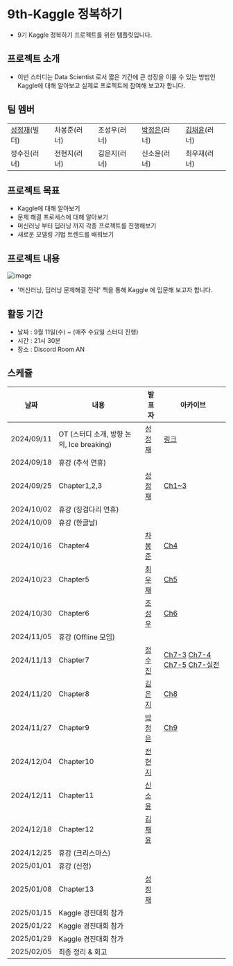 # 9th-Kaggle 정복하기
- 9기 Kaggle 정복하기 프로젝트를 위한 템플릿입니다.

## 프로젝트 소개
- 이번 스터디는 Data Scientist 로서 짧은 기간에 큰 성장을 이룰 수 있는 방법인 Kaggle에 대해 알아보고 실제로 프로젝트에 참여해 보고자 합니다.

## 팀 멤버
| | | | | |
|----|----|----|----|----|
|[성정재](https://www.linkedin.com/in/%EC%A0%95%EC%9E%AC-%EC%84%B1-04b6a478?lipi=urn%3Ali%3Apage%3Ad_flagship3_profile_view_base_contact_details%3BBpbUoA1zRDSvf4tBIxFqrQ%3D%3D)(빌더)| 차봉준(러너)  | 조성우(러너) |[박정은](https://www.linkedin.com/in/angelapje/)(러너)| [김채윤](https://www.linkedin.com/in/chaeyoon-kim689/)(러너) |
정수진(러너) | 전현지(러너)  | 김은지(러너)  | 신소윤(러너)  | 최우재(러너) |

## 프로젝트 목표
- Kaggle에 대해 알아보기
- 문제 해결 프로세스에 대해 알아보기
- 머신러닝 부터 딥러닝 까지 각종 프로젝트를 진행해보기
- 새로운 모델링 기법 트렌드를 배워보기

## 프로젝트 내용
![image](https://github.com/user-attachments/assets/7ac9ec58-a938-47bb-a619-cf92955208a1)   
- '머신러닝, 딥러닝 문제해결 전략' 책을 통해 Kaggle 에 입문해 보고자 합니다.


## 활동 기간
- 날짜 : 9월 11일(수) ~  (매주 수요일 스터디 진행)   
- 시간 : 21시 30분   
- 장소 : Discord Room AN   

## 스케쥴

| 날짜 | 내용 | 발표자 | 아카이브 | 
| ----- | ----- | -------- | ----- |
| 2024/09/11 | OT (스터디 소개, 방향 논의, Ice breaking)| [성정재]() | [링크]() | 
| 2024/09/18 | 휴강 (추석 연휴) |  | | 
| 2024/09/25 | Chapter1,2,3 |[성정재]()| [Ch1~3](https://github.com/Pseudo-Lab/9th-Mastering-Kaggle/blob/main/lecture/ch1_3.ipynb) | 
| 2024/10/02 | 휴강 (징검다리 연휴)|  | | 
| 2024/10/09 | 휴강 (한글날) || | 
| 2024/10/16 | Chapter4 |[차봉준]()| [Ch4](https://github.com/Pseudo-Lab/9th-Mastering-Kaggle/blob/main/lecture/ch4.ipynb) | 
| 2024/10/23 | Chapter5 |[최우재]()| [Ch5](https://github.com/Pseudo-Lab/9th-Mastering-Kaggle/blob/main/lecture/ch5.ipynb) | 
| 2024/10/30 | Chapter6 |[조성우]()| [Ch6](https://github.com/Pseudo-Lab/9th-Mastering-Kaggle/blob/main/lecture/ch6.ipynb) |
| 2024/11/05 | 휴강 (Offline 모임) |  | | 
| 2024/11/13 | Chapter7 |[정수진]()| [Ch7-3](https://github.com/Pseudo-Lab/9th-Mastering-Kaggle/blob/main/lecture/ch7-notebook-7-3.ipynb) [Ch7-4](https://github.com/Pseudo-Lab/9th-Mastering-Kaggle/blob/main/lecture/ch7-notebook-7-4.ipynb) [Ch7-5](https://github.com/Pseudo-Lab/9th-Mastering-Kaggle/blob/main/lecture/ch7-notebook-7-5.ipynb) [Ch7-실전](https://github.com/Pseudo-Lab/9th-Mastering-Kaggle/blob/main/lecture/ch7-notebook-실전문제.ipynb) | 
| 2024/11/20 | Chapter8 |[김은지]()| [Ch8](https://github.com/Pseudo-Lab/9th-Mastering-Kaggle/blob/main/lecture/ch_8_ensembles.ipynb)| 
| 2024/11/27 | Chapter9 |[박정은]()| [Ch9](https://github.com/Pseudo-Lab/9th-Mastering-Kaggle/blob/main/lecture/ch9-predict-future-sales.ipynb)| 
| 2024/12/04 | Chapter10 |[전현지]()| | 
| 2024/12/11 | Chapter11 |[신소윤]()| | 
| 2024/12/18 | Chapter12 |[김채윤]()| | 
| 2024/12/25 | 휴강 (크리스마스) |  | | 
| 2025/01/01 | 휴강 (신정) |  | | 
| 2025/01/08 | Chapter13 |[성정재]()| | 
| 2025/01/15 | Kaggle 경진대회 참가 |  | | 
| 2025/01/22 | Kaggle 경진대회 참가 |  | | 
| 2025/01/29 | Kaggle 경진대회 참가 |  | | 
| 2025/02/05 | 최종 정리 & 회고 |  | | 



